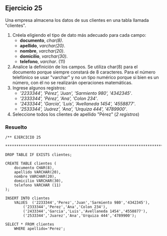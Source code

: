 ## Ejercicio 25

Una empresa almacena los datos de sus clientes en una tabla llamada "clientes".

1. Créela eligiendo el tipo de dato más adecuado para cada campo:
	* **documento**, *char(8)*.
	* **apellido**, *varchar(20)*.
	* **nombre**, *varchar(20)*.
	* **domicilio**, *varchar(30)*.
	* **telefono**, *varchar*. (11)
2. Analice la definición de los campos. Se utiliza char(8) para el documento porque siempre constará de 8 caracteres. Para el número telefónico se usar "varchar" y no un tipo numérico porque si bien es un número, con él no se realizarán operaciones matemáticas.
3. Ingrese algunos registros:
	* *'2233344', 'Pérez', 'Juan', 'Sarmiento 980', '4342345'*.
	* *'2333344', 'Pérez', 'Ana', 'Colon 234'*.
	* *'2433344', 'García', 'Luis', 'Avellaneda 1454', '4558877'*.
	* *'2533344', 'Juárez', 'Ana', 'Urquiza 444', '4789900'*.
4. Seleccione todos los clientes de apellido "Pérez" (*2 registros*)


### Resuelto	
``` 			
/** EJERCICIO 25
 ******************************************************************************/

DROP TABLE IF EXISTS clientes;

CREATE TABLE clientes (
	documento CHAR(8),
	apellido VARCHAR(20),
	nombre VARCHAR(20),
	domicilio VARCHAR(30),
	telefono VARCHAR (11)
);

INSERT INTO clientes
	VALUES	('2233344','Perez','Juan','Sarmiento 980','4342345'),
		('2333344','Perez','Ana','Colon 234'),
		('2433344','Garcia','Luis','Avellaneda 1454','4558877'),
		('2533344','Juarez','Ana','Urquiza 444','4789900');
		
SELECT * FROM clientes
	WHERE apellido='Perez';


``` 			
